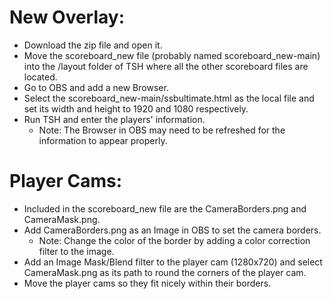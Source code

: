 # New Overlay:
- Download the zip file and open it.
- Move the scoreboard_new file (probably named scoreboard_new-main) into the /layout folder of TSH where all the other scoreboard files are located.
- Go to OBS and add a new Browser.
- Select the scoreboard_new-main/ssbultimate.html as the local file and set its width and height to 1920 and 1080 respectively.
- Run TSH and enter the players' information.
  - Note: The Browser in OBS may need to be refreshed for the information to appear properly.
  
# Player Cams:
- Included in the scoreboard_new file are the CameraBorders.png and CameraMask.png.
- Add CameraBorders.png as an Image in OBS to set the camera borders.
  - Note: Change the color of the border by adding a color correction filter to the image.
- Add an Image Mask/Blend filter to the player cam (1280x720) and select CameraMask.png as its path to round the corners of the player cam.
- Move the player cams so they fit nicely within their borders.

